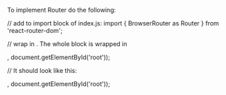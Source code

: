 To implement Router do the following:

// add to import block of index.js:
import { BrowserRouter as Router } from 'react-router-dom';

// wrap <App /> in <Router></Router>.  The whole block is wrapped in <Provider></Provider>

<Provider store={store}>
    <Router>
      <App />
    </Router>
  </Provider>, document.getElementById('root'));

// It should look like this:

<Provider store={store}>
    <Router>
      <App />
    </Router>
  </Provider>, document.getElementById('root'));

